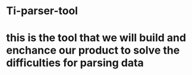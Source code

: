 # Ti-parser-tool

# this is the tool that we will build and enchance our product to solve the difficulties for parsing data 
